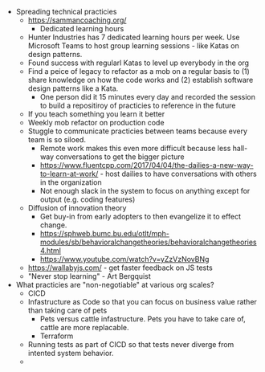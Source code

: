 * Spreading technical practicies
  * https://sammancoaching.org/
    * Dedicated learning hours
  * Hunter Industries has 7 dedicated learning hours per week. Use Microsoft Teams to host group learning sessions - like Katas on design patterns.
  * Found success with regularl Katas to level up everybody in the org
  * Find a peice of legacy to refactor as a mob on a regular basis to (1) share knowledge on how the code works and (2) establish software design patterns like a Kata.
    * One person did it 15 minutes every day and recorded the session to build a repositiroy of practicies to reference in the future
  * If you teach something you learn it better
  * Weekly mob refactor on production code
  * Stuggle to communicate practicies between teams because every team is so siloed. 
    * Remote work makes this even more difficult because less hall-way conversations to get the bigger picture
    * https://www.fluentcpp.com/2017/04/04/the-dailies-a-new-way-to-learn-at-work/ - host dailies to have conversations with others in the organization
    * Not enough slack in the system to focus on anything except for output (e.g. coding features)
  * Diffusion of innovation theory
    * Get buy-in from early adopters to then evangelize it to effect change. 
    * https://sphweb.bumc.bu.edu/otlt/mph-modules/sb/behavioralchangetheories/behavioralchangetheories4.html
    * https://www.youtube.com/watch?v=yZzVzNovBNg
  * https://wallabyjs.com/ - get faster feedback on JS tests
  * "Never stop learning" - Art Bergquist
* What practicies are "non-negotiable" at various org scales?
  * CICD
  * Infastructure as Code so that you can focus on business value rather than taking care of pets
    * Pets versus cattle infastructure. Pets you have to take care of, cattle are more replacable.
    * Terraform
  * Running tests as part of CICD so that tests never diverge from intented system behavior. 
  * 
